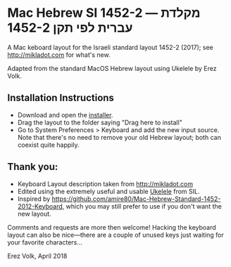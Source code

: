 # Mac Hebrew SI 1452-2 ― מקלדת עברית לפי תקן 1452-2

A Mac keboard layout for the Israeli standard layout 1452-2 (2017); see http://mikladot.com for what's new.

Adapted from the standard MacOS Hebrew layout using Ukelele by Erez Volk.

## Installation Instructions

- Download and open the [installer](Hebrew%20SI%201452-2.dmg?raw=true).
- Drag the layout to the folder saying "Drag here to install"
- Go to System Preferences > Keyboard and add the new input source. Note that there's 
  no need to remove your old Hebrew layout; both can coexist quite happily.

## Thank you:
- Keyboard Layout description taken from http://mikladot.com
- Edited using the extremely useful and usable [Ukelele](http://scripts.sil.org/cms/scripts/page.php?site_id=nrsi&id=ukelele) from SIL.
- Inspired by https://github.com/amire80/Mac-Hebrew-Standard-1452-2012-Keyboard, which you may still prefer to use if you don't want the new layout.

Comments and requests are more then welcome!
Hacking the keyboard layout can also be nice―there are a couple of unused keys just waiting for your favorite characters...

Erez Volk, April 2018


